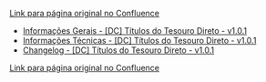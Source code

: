 [Link para página original no Confluence](https://openfinancebrasil.atlassian.net/wiki/spaces/OF/pages/163513434)

- [Informações Gerais - \[DC\] Títulos do Tesouro Direto - v1.0.1](../../../../../../../OF/Open%20Finance%20Brasil/Especifica%c3%a7%c3%b5es%20de%20APIs/Dados%20do%20Cliente%20%e2%80%93%20DC/[DC]%20APIs%20-%20Investimentos/[DC]%20API%20-%20Investimentos%20-%20T%c3%adtulos%20do%20Tesouro%20Direto/v1.0.1%20-%20[DC]%20T%c3%adtulos%20do%20Tesouro%20Direto/Informa%c3%a7%c3%b5es%20Gerais%20-%20[DC]%20T%c3%adtulos%20do%20Tesouro%20Direto%20-%20v1.0.1)
- [Informações Técnicas - \[DC\] Títulos do Tesouro Direto - v1.0.1](../../../../../../../OF/Open%20Finance%20Brasil/Especifica%c3%a7%c3%b5es%20de%20APIs/Dados%20do%20Cliente%20%e2%80%93%20DC/[DC]%20APIs%20-%20Investimentos/[DC]%20API%20-%20Investimentos%20-%20T%c3%adtulos%20do%20Tesouro%20Direto/v1.0.1%20-%20[DC]%20T%c3%adtulos%20do%20Tesouro%20Direto/Informa%c3%a7%c3%b5es%20T%c3%a9cnicas%20-%20[DC]%20T%c3%adtulos%20do%20Tesouro%20Direto%20-%20v1.0.1)
- [Changelog - \[DC\] Títulos do Tesouro Direto - v1.0.1](../../../../../../../OF/Open%20Finance%20Brasil/Especifica%c3%a7%c3%b5es%20de%20APIs/Dados%20do%20Cliente%20%e2%80%93%20DC/[DC]%20APIs%20-%20Investimentos/[DC]%20API%20-%20Investimentos%20-%20T%c3%adtulos%20do%20Tesouro%20Direto/v1.0.1%20-%20[DC]%20T%c3%adtulos%20do%20Tesouro%20Direto/Changelog%20-%20[DC]%20T%c3%adtulos%20do%20Tesouro%20Direto%20-%20v1.0.1)

[Link para página original no Confluence](https://openfinancebrasil.atlassian.net/wiki/spaces/OF/pages/163513434)
